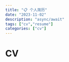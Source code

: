 ```yaml
---
title: "📋 个人简历"
date: "2023-11-02"
description: "async/await"
tags: ["cv","resume"]
categories: ["cv"]
---
```

# CV